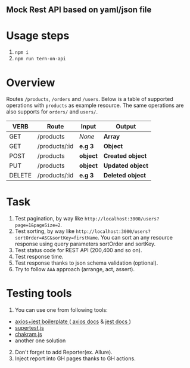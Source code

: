 ## Mock Rest API based on yaml/json file

# Usage steps
1. `npm i`
2. `npm run tern-on-api`

# Overview
Routes `/products`, `/orders` and `/users`. Below is a table of supported operations with `products` as example resource. The same operations are also supports for `orders/` and `users/`.

| VERB     |Route          | Input      | Output             |
|----------|---------------|------------|--------------------|
| GET      | /products     | *None*     | **Array**          |
| GET      | /products/:id |  **e.g 3** | **Object**         |
| POST     | /products     | **object** | **Created object** |
| PUT      | /products     | **object** | **Updated object** |
| DELETE   | /products/:id | **e.g 3**  | **Deleted object** |


# Task
1. Test pagination, by way like `http://localhost:3000/users?page=1&pageSize=2`. 
2. Test sorting, by way like `http://localhost:3000/users?sortOrder=ASC&sortKey=firstName`. You can sort an any resource response using query parameters sortOrder and sortKey.
3. Test status code for REST API (200,400 and so on).
4. Test response time.
5. Test response thanks to json schema validation (optional).
5. Try to follow `AAA` approach (arrange, act, assert). 

# Testing tools

1. You can use one from following tools:
- <a href="https://github.com/WannaBeDream/jest-axios-openapi"> axios+jest boilerplate </a> (<a href="https://axios-http.com/docs/intro"> axios docs</a> & <a href="https://jestjs.io"> jest docs </a>)
- <a href="https://www.npmjs.com/package/supertest"> supertest.js </a>
- <a href="http://dareid.github.io/chakram/"> chakram.js </a>
- another one solution
2. Don't forget to add Reporter(ex. Allure).
3. Inject report into GH pages thanks to GH actions.


